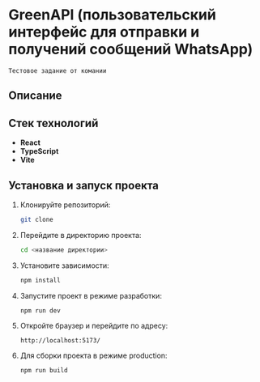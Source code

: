 # GreenAPI (пользовательский интерфейс для отправки и получений сообщений WhatsApp)

```
Тестовое задание от комании
```

## Описание

## Стек технологий

- **React**
- **TypeScript**
- **Vite**

## Установка и запуск проекта

1. Клонируйте репозиторий:

   ```sh
   git clone
   ```

2. Перейдите в директорию проекта:

   ```sh
   cd <название директории>
   ```

3. Установите зависимости:

   ```sh
   npm install
   ```

4. Запустите проект в режиме разработки:

   ```sh
   npm run dev
   ```

5. Откройте браузер и перейдите по адресу:

   ```
   http://localhost:5173/
   ```

6. Для сборки проекта в режиме production:
   ```sh
   npm run build
   ```
